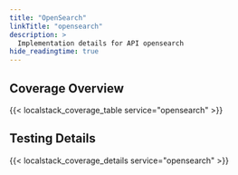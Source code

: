 ```yaml
---
title: "OpenSearch"
linkTitle: "opensearch"
description: >
  Implementation details for API opensearch
hide_readingtime: true
---
```


## Coverage Overview
{{< localstack_coverage_table service="opensearch" >}}

## Testing Details
{{< localstack_coverage_details service="opensearch" >}}
